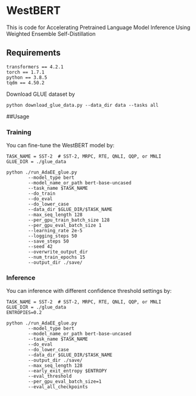 # WestBERT
This is code for Accelerating Pretrained Language Model Inference Using Weighted Ensemble Self-Distillation
 
## Requirements

```
transformers == 4.2.1  
torch == 1.7.1  
python == 3.8.5  
tqdm == 4.50.2  
```
Download GLUE dataset by
```
python download_glue_data.py --data_dir data --tasks all
```

##Usage
### Training

You can fine-tune the WestBERT model by:
```
TASK_NAME = SST-2  # SST-2, MRPC, RTE, QNLI, QQP, or MNLI
GLUE_DIR = ./glue_data

python ./run_AdaEE_glue.py 
        --model_type bert 
        --model_name_or_path bert-base-uncased
        --task_name $TASK_NAME 
        --do_train
        --do_eval
        --do_lower_case 
        --data_dir $GLUE_DIR/$TASK_NAME
        --max_seq_length 128 
        --per_gpu_train_batch_size 128
        --per_gpu_eval_batch_size 1 
        --learning_rate 2e-5 
        --logging_steps 50 
        --save_steps 50
        --seed 42
        --overwrite_output_dir
        --num_train_epochs 15 
        --output_dir ./save/ 
```
### Inference

You can inference with different confidence threshold settings by:
```
TASK_NAME = SST-2  # SST-2, MRPC, RTE, QNLI, QQP, or MNLI
GLUE_DIR = ./glue_data
ENTROPIES=0.2

python ./run_AdaEE_glue.py 
        --model_type bert
        --model_name_or_path bert-base-uncased
        --task_name $TASK_NAME
        --do_eval 
        --do_lower_case 
        --data_dir $GLUE_DIR/$TASK_NAME
        --output_dir ./save/
        --max_seq_length 128 
        --early_exit_entropy $ENTROPY
        --eval_threshold
        --per_gpu_eval_batch_size=1 
        --eval_all_checkpoints
```

 